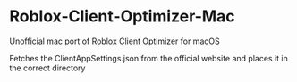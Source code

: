 # Roblox-Client-Optimizer-Mac

Unofficial mac port of Roblox Client Optimizer for macOS

Fetches the ClientAppSettings.json from the official website and places it in the correct directory
